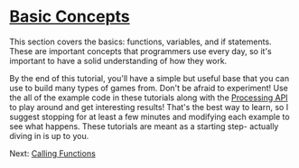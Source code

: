 
#  [Basic Concepts](index.jsp)

This section covers the basics: functions, variables, and if statements. These
are important concepts that programmers use every day, so it's important to
have a solid understanding of how they work.

By the end of this tutorial, you'll have a simple but useful base that you can
use to build many types of games from. Don't be afraid to experiment! Use the
all of the example code in these tutorials along with the [Processing
API](http://processing.org/reference/) to play around and get interesting
results! That's the best way to learn, so I suggest stopping for at least a
few minutes and modifying each example to see what happens. These tutorials
are meant as a starting step- actually diving in is up to you.

Next: [Calling Functions](CallingFunctions.jsp)

